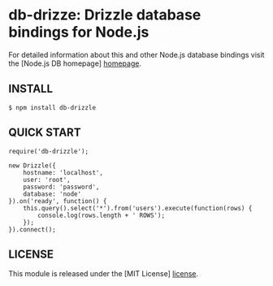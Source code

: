 # db-drizze: Drizzle database bindings for Node.js #

For detailed information about this and other Node.js
database bindings visit the [Node.js DB homepage] [homepage].

## INSTALL ##

    $ npm install db-drizzle

## QUICK START ##

    require('db-drizzle');

    new Drizzle({
        hostname: 'localhost',
        user: 'root',
        password: 'password',
        database: 'node'
    }).on('ready', function() {
        this.query().select('*').from('users').execute(function(rows) {
            console.log(rows.length + ' ROWS');
        });
    }).connect();

## LICENSE ##

This module is released under the [MIT License] [license].

[homepage]: http://nodejsdb.org
[license]: http://www.opensource.org/licenses/mit-license.php
